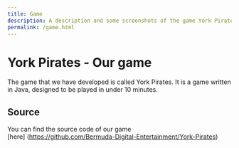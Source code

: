 ```yaml
---
title: Game
description: A description and some screenshots of the game York Pirates Game
permalink: /game.html
---
```


# York Pirates - Our game
The game that we have developed is called York Pirates. It is a game written in Java, designed to be played in under 10 minutes.

## Source

You can find the source code of our game  
[here] (https://github.com/Bermuda-Digital-Entertainment/York-Pirates)

